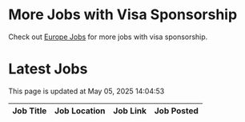 # More Jobs with Visa Sponsorship

Check out [Europe Jobs](https://github.com/sureshparimi/europejobs#latest-jobs) for more jobs with visa sponsorship.

# Latest Jobs

This page is updated at May 05, 2025 14:04:53

| Job Title | Job Location | Job Link | Job Posted |
| --- | --- | --- | --- |
